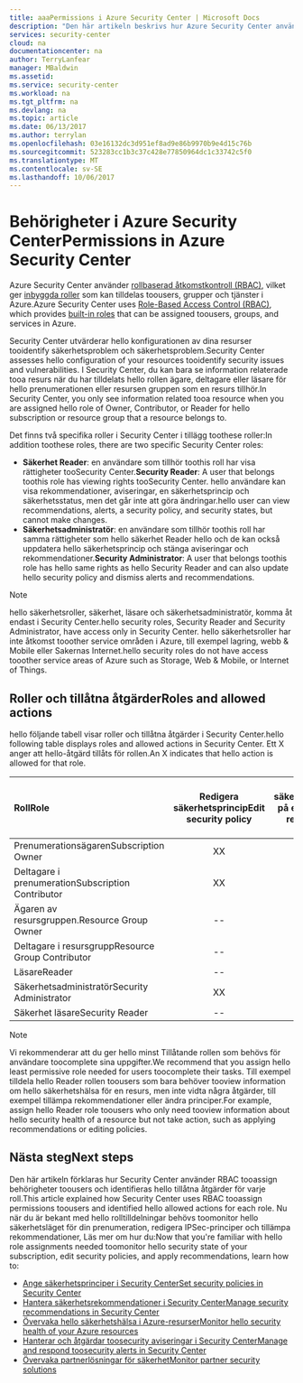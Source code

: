 ```yaml
---
title: aaaPermissions i Azure Security Center | Microsoft Docs
description: "Den här artikeln beskrivs hur Azure Security Center använder rollbaserad åtkomstkontroll tooassign behörigheter toousers och identifierar hello tillåtna åtgärder för varje roll."
services: security-center
cloud: na
documentationcenter: na
author: TerryLanfear
manager: MBaldwin
ms.assetid: 
ms.service: security-center
ms.workload: na
ms.tgt_pltfrm: na
ms.devlang: na
ms.topic: article
ms.date: 06/13/2017
ms.author: terrylan
ms.openlocfilehash: 03e16132dc3d951ef8ad9e86b9970b9e4d15c76b
ms.sourcegitcommit: 523283cc1b3c37c428e77850964dc1c33742c5f0
ms.translationtype: MT
ms.contentlocale: sv-SE
ms.lasthandoff: 10/06/2017
---
```

# <a name="permissions-in-azure-security-center"></a><span data-ttu-id="57fda-103">Behörigheter i Azure Security Center</span><span class="sxs-lookup"><span data-stu-id="57fda-103">Permissions in Azure Security Center</span></span>

<span data-ttu-id="57fda-104">Azure Security Center använder [rollbaserad åtkomstkontroll (RBAC)](../active-directory/role-based-access-control-configure.md), vilket ger [inbyggda roller](../active-directory/role-based-access-built-in-roles.md) som kan tilldelas toousers, grupper och tjänster i Azure.</span><span class="sxs-lookup"><span data-stu-id="57fda-104">Azure Security Center uses [Role-Based Access Control (RBAC)](../active-directory/role-based-access-control-configure.md), which provides [built-in roles](../active-directory/role-based-access-built-in-roles.md) that can be assigned toousers, groups, and services in Azure.</span></span>

<span data-ttu-id="57fda-105">Security Center utvärderar hello konfigurationen av dina resurser tooidentify säkerhetsproblem och säkerhetsproblem.</span><span class="sxs-lookup"><span data-stu-id="57fda-105">Security Center assesses hello configuration of your resources tooidentify security issues and vulnerabilities.</span></span> <span data-ttu-id="57fda-106">I Security Center, du kan bara se information relaterade tooa resurs när du har tilldelats hello rollen ägare, deltagare eller läsare för hello prenumerationen eller resursen gruppen som en resurs tillhör.</span><span class="sxs-lookup"><span data-stu-id="57fda-106">In Security Center, you only see information related tooa resource when you are assigned hello role of Owner, Contributor, or Reader for hello subscription or resource group that a resource belongs to.</span></span>

<span data-ttu-id="57fda-107">Det finns två specifika roller i Security Center i tillägg toothese roller:</span><span class="sxs-lookup"><span data-stu-id="57fda-107">In addition toothese roles, there are two specific Security Center roles:</span></span>

* <span data-ttu-id="57fda-108">**Säkerhet Reader**: en användare som tillhör toothis roll har visa rättigheter tooSecurity Center.</span><span class="sxs-lookup"><span data-stu-id="57fda-108">**Security Reader**: A user that belongs toothis role has viewing rights tooSecurity Center.</span></span> <span data-ttu-id="57fda-109">hello användare kan visa rekommendationer, aviseringar, en säkerhetsprincip och säkerhetsstatus, men det går inte att göra ändringar.</span><span class="sxs-lookup"><span data-stu-id="57fda-109">hello user can view recommendations, alerts, a security policy, and security states, but cannot make changes.</span></span>
* <span data-ttu-id="57fda-110">**Säkerhetsadministratör**: en användare som tillhör toothis roll har samma rättigheter som hello säkerhet Reader hello och de kan också uppdatera hello säkerhetsprincip och stänga aviseringar och rekommendationer.</span><span class="sxs-lookup"><span data-stu-id="57fda-110">**Security Administrator**: A user that belongs toothis role has hello same rights as hello Security Reader and can also update hello security policy and dismiss alerts and recommendations.</span></span>

> [!NOTE]
> <span data-ttu-id="57fda-111">hello säkerhetsroller, säkerhet, läsare och säkerhetsadministratör, komma åt endast i Security Center.</span><span class="sxs-lookup"><span data-stu-id="57fda-111">hello security roles, Security Reader and Security Administrator, have access only in Security Center.</span></span> <span data-ttu-id="57fda-112">hello säkerhetsroller har inte åtkomst tooother service områden i Azure, till exempel lagring, webb & Mobile eller Sakernas Internet.</span><span class="sxs-lookup"><span data-stu-id="57fda-112">hello security roles do not have access tooother service areas of Azure such as Storage, Web & Mobile, or Internet of Things.</span></span>
>
>

## <a name="roles-and-allowed-actions"></a><span data-ttu-id="57fda-113">Roller och tillåtna åtgärder</span><span class="sxs-lookup"><span data-stu-id="57fda-113">Roles and allowed actions</span></span>

<span data-ttu-id="57fda-114">hello följande tabell visar roller och tillåtna åtgärder i Security Center.</span><span class="sxs-lookup"><span data-stu-id="57fda-114">hello following table displays roles and allowed actions in Security Center.</span></span> <span data-ttu-id="57fda-115">Ett X anger att hello-åtgärd tillåts för rollen.</span><span class="sxs-lookup"><span data-stu-id="57fda-115">An X indicates that hello action is allowed for that role.</span></span>

| <span data-ttu-id="57fda-116">Roll</span><span class="sxs-lookup"><span data-stu-id="57fda-116">Role</span></span> | <span data-ttu-id="57fda-117">Redigera säkerhetsprincip</span><span class="sxs-lookup"><span data-stu-id="57fda-117">Edit security policy</span></span> | <span data-ttu-id="57fda-118">Tillämpa säkerhetsrekommendationer på en resurs</span><span class="sxs-lookup"><span data-stu-id="57fda-118">Apply security recommendations for a resource</span></span> | <span data-ttu-id="57fda-119">Avvisa aviseringar och rekommendationer</span><span class="sxs-lookup"><span data-stu-id="57fda-119">Dismiss alerts and recommendations</span></span> | <span data-ttu-id="57fda-120">Visa aviseringar och rekommendationer</span><span class="sxs-lookup"><span data-stu-id="57fda-120">View alerts and recommendations</span></span> |
|:--- |:---:|:---:|:---:|:---:|
| <span data-ttu-id="57fda-121">Prenumerationsägaren</span><span class="sxs-lookup"><span data-stu-id="57fda-121">Subscription Owner</span></span> | <span data-ttu-id="57fda-122">X</span><span class="sxs-lookup"><span data-stu-id="57fda-122">X</span></span> | <span data-ttu-id="57fda-123">X</span><span class="sxs-lookup"><span data-stu-id="57fda-123">X</span></span> | <span data-ttu-id="57fda-124">X</span><span class="sxs-lookup"><span data-stu-id="57fda-124">X</span></span> | <span data-ttu-id="57fda-125">X</span><span class="sxs-lookup"><span data-stu-id="57fda-125">X</span></span> |
| <span data-ttu-id="57fda-126">Deltagare i prenumeration</span><span class="sxs-lookup"><span data-stu-id="57fda-126">Subscription Contributor</span></span> | <span data-ttu-id="57fda-127">X</span><span class="sxs-lookup"><span data-stu-id="57fda-127">X</span></span> | <span data-ttu-id="57fda-128">X</span><span class="sxs-lookup"><span data-stu-id="57fda-128">X</span></span> | <span data-ttu-id="57fda-129">X</span><span class="sxs-lookup"><span data-stu-id="57fda-129">X</span></span> | <span data-ttu-id="57fda-130">X</span><span class="sxs-lookup"><span data-stu-id="57fda-130">X</span></span> |
| <span data-ttu-id="57fda-131">Ägaren av resursgruppen.</span><span class="sxs-lookup"><span data-stu-id="57fda-131">Resource Group Owner</span></span> | -- | <span data-ttu-id="57fda-132">X</span><span class="sxs-lookup"><span data-stu-id="57fda-132">X</span></span> | -- | <span data-ttu-id="57fda-133">X</span><span class="sxs-lookup"><span data-stu-id="57fda-133">X</span></span> |
| <span data-ttu-id="57fda-134">Deltagare i resursgrupp</span><span class="sxs-lookup"><span data-stu-id="57fda-134">Resource Group Contributor</span></span> | -- | <span data-ttu-id="57fda-135">X</span><span class="sxs-lookup"><span data-stu-id="57fda-135">X</span></span> | -- | <span data-ttu-id="57fda-136">X</span><span class="sxs-lookup"><span data-stu-id="57fda-136">X</span></span> |
| <span data-ttu-id="57fda-137">Läsare</span><span class="sxs-lookup"><span data-stu-id="57fda-137">Reader</span></span> | -- | -- | -- | <span data-ttu-id="57fda-138">X</span><span class="sxs-lookup"><span data-stu-id="57fda-138">X</span></span> |
| <span data-ttu-id="57fda-139">Säkerhetsadministratör</span><span class="sxs-lookup"><span data-stu-id="57fda-139">Security Administrator</span></span> | <span data-ttu-id="57fda-140">X</span><span class="sxs-lookup"><span data-stu-id="57fda-140">X</span></span> | -- | <span data-ttu-id="57fda-141">X</span><span class="sxs-lookup"><span data-stu-id="57fda-141">X</span></span> | <span data-ttu-id="57fda-142">X</span><span class="sxs-lookup"><span data-stu-id="57fda-142">X</span></span> |
| <span data-ttu-id="57fda-143">Säkerhet läsare</span><span class="sxs-lookup"><span data-stu-id="57fda-143">Security Reader</span></span> | -- | -- | -- | <span data-ttu-id="57fda-144">X</span><span class="sxs-lookup"><span data-stu-id="57fda-144">X</span></span> |

> [!NOTE]
> <span data-ttu-id="57fda-145">Vi rekommenderar att du ger hello minst Tillåtande rollen som behövs för användare toocomplete sina uppgifter.</span><span class="sxs-lookup"><span data-stu-id="57fda-145">We recommend that you assign hello least permissive role needed for users toocomplete their tasks.</span></span> <span data-ttu-id="57fda-146">Till exempel tilldela hello Reader rollen toousers som bara behöver tooview information om hello säkerhetshälsa för en resurs, men inte vidta några åtgärder, till exempel tillämpa rekommendationer eller ändra principer.</span><span class="sxs-lookup"><span data-stu-id="57fda-146">For example, assign hello Reader role toousers who only need tooview information about hello security health of a resource but not take action, such as applying recommendations or editing policies.</span></span>
>
>

## <a name="next-steps"></a><span data-ttu-id="57fda-147">Nästa steg</span><span class="sxs-lookup"><span data-stu-id="57fda-147">Next steps</span></span>
<span data-ttu-id="57fda-148">Den här artikeln förklaras hur Security Center använder RBAC tooassign behörigheter toousers och identifieras hello tillåtna åtgärder för varje roll.</span><span class="sxs-lookup"><span data-stu-id="57fda-148">This article explained how Security Center uses RBAC tooassign permissions toousers and identified hello allowed actions for each role.</span></span> <span data-ttu-id="57fda-149">Nu när du är bekant med hello rolltilldelningar behövs toomonitor hello säkerhetsläget för din prenumeration, redigera IPSec-principer och tillämpa rekommendationer, Läs mer om hur du:</span><span class="sxs-lookup"><span data-stu-id="57fda-149">Now that you're familiar with hello role assignments needed toomonitor hello security state of your subscription, edit security policies, and apply recommendations, learn how to:</span></span>

- [<span data-ttu-id="57fda-150">Ange säkerhetsprinciper i Security Center</span><span class="sxs-lookup"><span data-stu-id="57fda-150">Set security policies in Security Center</span></span>](security-center-policies.md)
- [<span data-ttu-id="57fda-151">Hantera säkerhetsrekommendationer i Security Center</span><span class="sxs-lookup"><span data-stu-id="57fda-151">Manage security recommendations in Security Center</span></span>](security-center-recommendations.md)
- [<span data-ttu-id="57fda-152">Övervaka hello säkerhetshälsa i Azure-resurser</span><span class="sxs-lookup"><span data-stu-id="57fda-152">Monitor hello security health of your Azure resources</span></span>](security-center-monitoring.md)
- [<span data-ttu-id="57fda-153">Hanterar och åtgärdar toosecurity aviseringar i Security Center</span><span class="sxs-lookup"><span data-stu-id="57fda-153">Manage and respond toosecurity alerts in Security Center</span></span>](security-center-managing-and-responding-alerts.md)
- [<span data-ttu-id="57fda-154">Övervaka partnerlösningar för säkerhet</span><span class="sxs-lookup"><span data-stu-id="57fda-154">Monitor partner security solutions</span></span>](security-center-partner-solutions.md)
